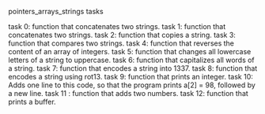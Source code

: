pointers_arrays_strings tasks

task 0: function that concatenates two strings.
task 1: function that concatenates two strings.
task 2: function that copies a string.
task 3: function that compares two strings.
task 4: function that reverses the content of an array of integers.
task 5: function that changes all lowercase letters of a string to uppercase.
task 6: function that capitalizes all words of a string.
task 7: function that encodes a string into 1337.
task 8: function that encodes a string using rot13.
task 9: function that prints an integer.
task 10: Adds one line to this code, so that the program prints a[2] = 98, followed by a new line.
task 11 : function that adds two numbers.
task 12: function that prints a buffer.
